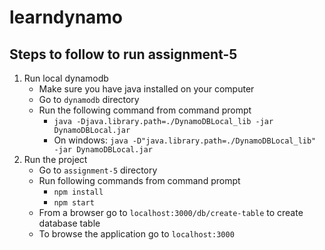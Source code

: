 
# learndynamo
  

## Steps to follow to run assignment-5 

1. Run local dynamodb
   * Make sure you have java installed on your computer
   * Go to `dynamodb` directory
   * Run the following command from command prompt
     * `java -Djava.library.path=./DynamoDBLocal_lib -jar DynamoDBLocal.jar`
     * On windows: `java -D"java.library.path=./DynamoDBLocal_lib" -jar DynamoDBLocal.jar`
2. Run the project
   * Go to `assignment-5` directory
   * Run following commands from command prompt
     * `npm install`
     * `npm start`
    * From a browser go to `localhost:3000/db/create-table` to create database table
    * To browse the application go to `localhost:3000`
